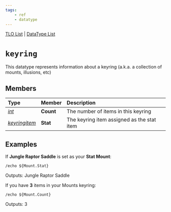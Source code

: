 ```yaml
---
tags:
    - ref
    - datatype
---
```

[TLO List](../top-level-objects/tlo-list.md) | [DataType List](../data-types/datatype-list.md)
# `keyring`

This datatype represents information about a keyring (a.k.a. a collection of mounts, illusions, etc)

## Members

| **Type** | **Member** | **Description** |
| :--- | :--- | :--- |
| [_int_](datatype-int.md) | **Count** | The number of items in this keyring |
| [_keyringitem_](datatype-keyringitem.md) | **Stat** | The keyring item assigned as the stat item |

## Examples

If **Jungle Raptor Saddle** is set as your **Stat Mount**:

```
/echo ${Mount.Stat}
```

Outputs: Jungle Raptor Saddle

If you have **3** items in your Mounts keyring:

```
/echo ${Mount.Count}
```

Outputs: 3

